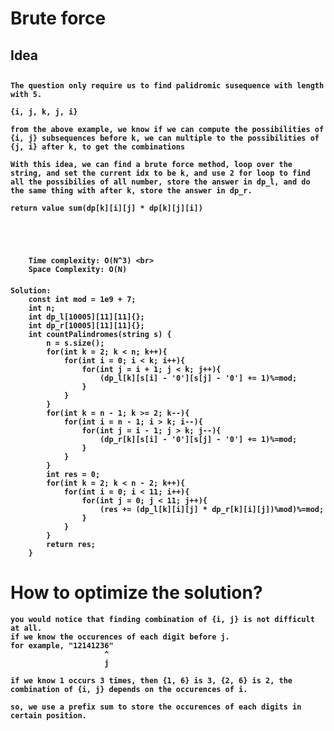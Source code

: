 # Brute force

<h2>Idea<h2>

<h4>

```
The question only require us to find palidromic susequence with length with 5.

{i, j, k, j, i}

from the above example, we know if we can compute the possibilities of {i, j} subsequences before k, we can multiple to the possibilities of {j, i} after k, to get the combinations

With this idea, we can find a brute force method, loop over the string, and set the current idx to be k, and use 2 for loop to find all the possibilies of all number, store the answer in dp_l, and do the same thing with after k, store the answer in dp_r.

return value sum(dp[k][i][j] * dp[k][j][i])





    Time complexity: O(N^3) <br>
    Space Complexity: O(N)
```
<h4>

```
Solution: 
    const int mod = 1e9 + 7;
    int n;
    int dp_l[10005][11][11]{};
    int dp_r[10005][11][11]{};
    int countPalindromes(string s) {
        n = s.size();
        for(int k = 2; k < n; k++){
            for(int i = 0; i < k; i++){
                for(int j = i + 1; j < k; j++){
                    (dp_l[k][s[i] - '0'][s[j] - '0'] += 1)%=mod;
                }
            }
        }
        for(int k = n - 1; k >= 2; k--){
            for(int i = n - 1; i > k; i--){
                for(int j = i - 1; j > k; j--){
                    (dp_r[k][s[i] - '0'][s[j] - '0'] += 1)%=mod;
                }
            }
        }
        int res = 0;
        for(int k = 2; k < n - 2; k++){
            for(int i = 0; i < 11; i++){
                for(int j = 0; j < 11; j++){
                    (res += (dp_l[k][i][j] * dp_r[k][i][j])%mod)%=mod;
                }
            }
        }
        return res;
    }
```

# How to optimize the solution? 

<h4>

    you would notice that finding combination of {i, j} is not difficult at all.
    if we know the occurences of each digit before j.
    for example, "12141236" 
                         ^
                         j
    
    if we know 1 occurs 3 times, then {1, 6} is 3, {2, 6} is 2, the combination of {i, j} depends on the occurences of i.

    so, we use a prefix sum to store the occurences of each digits in certain position. 

<h4>
